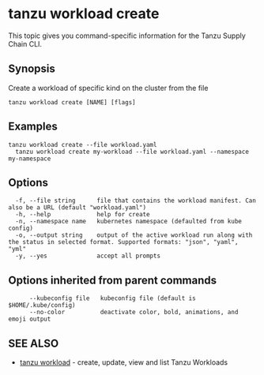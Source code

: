 # tanzu workload create

This topic gives you command-specific information for the Tanzu Supply Chain CLI.

## Synopsis

Create a workload of specific kind on the cluster from the file

```console
tanzu workload create [NAME] [flags]
```

## Examples

```console
tanzu workload create --file workload.yaml
  tanzu workload create my-workload --file workload.yaml --namespace my-namespace
```

## Options

```console
  -f, --file string      file that contains the workload manifest. Can also be a URL (default "workload.yaml")
  -h, --help             help for create
  -n, --namespace name   kubernetes namespace (defaulted from kube config)
  -o, --output string    output of the active workload run along with the status in selected format. Supported formats: "json", "yaml", "yml"
  -y, --yes              accept all prompts
```

## Options inherited from parent commands

```console
      --kubeconfig file   kubeconfig file (default is $HOME/.kube/config)
      --no-color          deactivate color, bold, animations, and emoji output
```

## SEE ALSO

- [tanzu workload](tanzu_workload.hbs.md) - create, update, view and list Tanzu Workloads